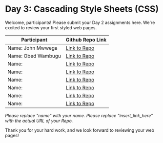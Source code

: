 # Day 3: Cascading Style Sheets (CSS)

Welcome, participants! Please submit your Day 2 assignments here. We're excited to review your first styled web pages.

| Participant | Github Repo Link                 |
| ----------- | -------------------------------- |
| Name:  John Mwwega     | [Link to Repo](https://github.com/CodeDroid999/SES-WebDev-Day3-css) |
| Name:  Obed Wambugu     | [Link to Repo](https://github.com/sbgaks/SES-WebDev-Day3-css) |
| Name:       | [Link to Repo](insert_link_here) |
| Name:       | [Link to Repo](insert_link_here) |
| Name:       | [Link to Repo](insert_link_here) |
| Name:       | [Link to Repo](insert_link_here) |
| Name:       | [Link to Repo](insert_link_here) |
| Name:       | [Link to Repo](insert_link_here) |

_Please replace "name" with your name._
_Please replace "insert_link_here" with the actual URL of your Repo._

Thank you for your hard work, and we look forward to reviewing your web pages!
